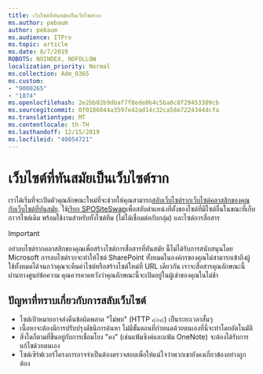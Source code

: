 ```yaml
---
title: เว็บไซต์ที่ทันสมัยเป็นเว็บไซต์ราก
ms.author: pebaum
author: pebaum
ms.audience: ITPro
ms.topic: article
ms.date: 8/7/2019
ROBOTS: NOINDEX, NOFOLLOW
localization_priority: Normal
ms.collection: Adm_O365
ms.custom:
- "9000265"
- "1874"
ms.openlocfilehash: 2e2bb02b9dbaf7f8ede0b4c5ba8c8f29453309cb
ms.sourcegitcommit: 0f0186044a3597e42ad14c32ca58e7224344dcfa
ms.translationtype: MT
ms.contentlocale: th-TH
ms.lasthandoff: 12/15/2019
ms.locfileid: "40054721"
---
```

# <a name="modern-site-as-root-site"></a>เว็บไซต์ที่ทันสมัยเป็นเว็บไซต์ราก

เราได้เริ่มที่จะเปิดตัวคุณลักษณะใหม่ที่จะช่วยให้คุณสามารถ[สลับเว็บไซต์รากเว็บไซต์คลาสสิกของคุณกับเว็บไซต์ที่ทันสมัย](https://docs.microsoft.com/sharepoint/modern-root-site). ใช้[เรียก SPOSiteSwap](https://docs.microsoft.com/powershell/module/sharepoint-online/invoke-spositeswap?view=sharepoint-ps)เพื่อสลับตำแหน่งที่ตั้งของไซต์ที่มีไซต์อื่นในขณะที่เก็บถาวรไซต์เดิม พร้อมใช้งานสำหรับทั้งไซต์ทีม (ไม่ได้เชื่อมต่อกับกลุ่ม) และไซต์การสื่อสาร

>[!Important]
> อย่าลบไซต์รากคลาสสิกของคุณเพื่อสร้างไซต์การสื่อสารที่ทันสมัย นี้ไม่ได้รับการสนับสนุนโดย Microsoft การลบไซต์รากจะทำให้ไซต์ SharePoint ทั้งหมดในองค์กรของคุณไม่สามารถเข้าถึงผู้ใช้ทั้งหมดได้จนกว่าคุณจะคืนค่าไซต์หรือสร้างไซต์ใหม่ที่ URL เดียวกัน เราจะสื่อสารคุณลักษณะนี้ผ่านทางศูนย์ข้อความ คุณควรคาดหวังว่าคุณลักษณะนี้จะเปิดอยู่ในผู้เช่าของคุณในไม่ช้า

## <a name="known-issues-with-swapping-sites"></a>ปัญหาที่ทราบเกี่ยวกับการสลับเว็บไซต์
- ไซต์เป้าหมายอาจส่งคืนข้อผิดพลาด "ไม่พบ" (HTTP ๔๐๔) เป็นระยะเวลาสั้นๆ
- เนื้อหาจะต้องมีการปรับปรุงดัชนีการค้นหา ไม่มีขั้นตอนที่กำหนดด้วยตนเองที่นี่จะทำโดยอัตโนมัติ
- สิ่งใดก็ตามที่ขึ้นอยู่กับการเชื่อมโยง "คง" (เช่นแฟ้มซิงค์และแฟ้ม OneNote) จะต้องได้รับการแก้ไขด้วยตนเอง
- ไซต์เซิร์ฟเวอร์โครงการอาจจำเป็นต้องตรวจสอบเพื่อให้แน่ใจว่าพวกเขายังคงเกี่ยวข้องอย่างถูกต้อง 
